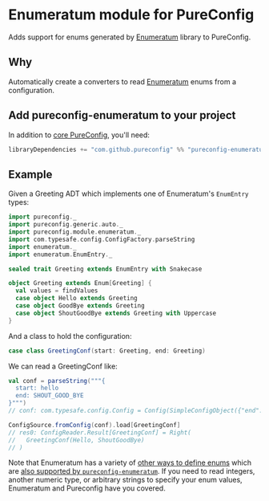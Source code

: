 # Enumeratum module for PureConfig

Adds support for enums generated by [Enumeratum](https://github.com/lloydmeta/enumeratum) library to PureConfig.

## Why

Automatically create a converters to read [Enumeratum](https://github.com/lloydmeta/enumeratum) enums from a configuration.

## Add pureconfig-enumeratum to your project

In addition to [core PureConfig](https://github.com/pureconfig/pureconfig), you'll need:

```scala
libraryDependencies += "com.github.pureconfig" %% "pureconfig-enumeratum" % "0.17.6"
```

## Example

Given a Greeting ADT which implements one of Enumeratum's `EnumEntry` types:

```scala
import pureconfig._
import pureconfig.generic.auto._
import pureconfig.module.enumeratum._
import com.typesafe.config.ConfigFactory.parseString
import enumeratum._
import enumeratum.EnumEntry._

sealed trait Greeting extends EnumEntry with Snakecase

object Greeting extends Enum[Greeting] {
  val values = findValues
  case object Hello extends Greeting
  case object GoodBye extends Greeting
  case object ShoutGoodBye extends Greeting with Uppercase
}
```

And a class to hold the configuration:
```scala
case class GreetingConf(start: Greeting, end: Greeting)
```

We can read a GreetingConf like:
```scala
val conf = parseString("""{
  start: hello
  end: SHOUT_GOOD_BYE
}""")
// conf: com.typesafe.config.Config = Config(SimpleConfigObject({"end":"SHOUT_GOOD_BYE","start":"hello"}))

ConfigSource.fromConfig(conf).load[GreetingConf]
// res0: ConfigReader.Result[GreetingConf] = Right(
//   GreetingConf(Hello, ShoutGoodBye)
// )
```

Note that Enumeratum has a variety of [other ways to define enums](https://github.com/lloydmeta/enumeratum#more-examples) which are [also supported by `pureconfig-enumeratum`](src/test/scala/pureconfig/module/enumeratum/EnumeratumConvertTest.scala). If you need to read integers, another numeric type, or arbitrary strings to specify your enum values, Enumeratum and Pureconfig have you covered.
